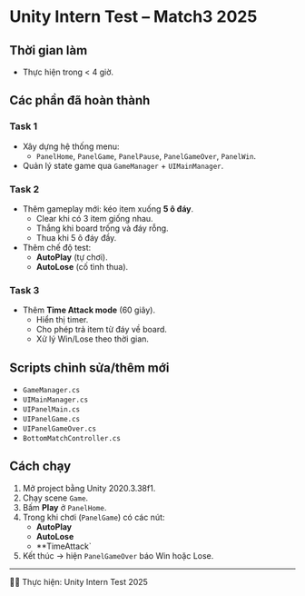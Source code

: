 # Unity Intern Test – Match3 2025

## Thời gian làm
- Thực hiện trong < 4 giờ.

## Các phần đã hoàn thành
### Task 1
- Xây dựng hệ thống menu:
  - `PanelHome`, `PanelGame`, `PanelPause`, `PanelGameOver`, `PanelWin`.
- Quản lý state game qua `GameManager` + `UIMainManager`.

### Task 2
- Thêm gameplay mới: kéo item xuống **5 ô đáy**.
  - Clear khi có 3 item giống nhau.
  - Thắng khi board trống và đáy rỗng.
  - Thua khi 5 ô đáy đầy.
- Thêm chế độ test:
  - **AutoPlay** (tự chơi).
  - **AutoLose** (cố tình thua).

### Task 3
- Thêm **Time Attack mode** (60 giây).
  - Hiển thị timer.
  - Cho phép trả item từ đáy về board.
  - Xử lý Win/Lose theo thời gian.

## Scripts chỉnh sửa/thêm mới
- `GameManager.cs`
- `UIMainManager.cs`
- `UIPanelMain.cs`
- `UIPanelGame.cs`
- `UIPanelGameOver.cs`
- `BottomMatchController.cs`

## Cách chạy
1. Mở project bằng Unity 2020.3.38f1.
2. Chạy scene `Game`.
3. Bấm **Play** ở `PanelHome`.
4. Trong khi chơi (`PanelGame`) có các nút:
   - **AutoPlay**
   - **AutoLose**
   - **TimeAttack`
5. Kết thúc → hiện `PanelGameOver` báo Win hoặc Lose.

---

👨‍💻 Thực hiện: Unity Intern Test 2025
